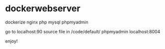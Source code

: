 # dockerwebserver
dockerize nginx php mysql phpmyadmin


go to localhost:90
source file in /code/default/
phpmyadmin localhost:8004

enjoy!
